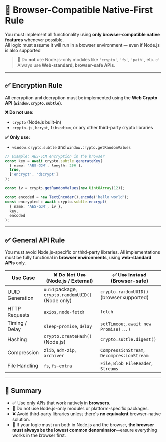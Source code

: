 # 🔐 Browser-Compatible Native-First Rule

You must implement all functionality using **only browser-compatible native features** whenever possible.  
All logic must assume it will run in a browser environment — even if Node.js is also supported.

> 🚫 Do **not** use Node.js-only modules like `'crypto'`, `'fs'`, `'path'`, etc.
> ✅ Always use **Web-standard, browser-safe APIs**.

---

## ✅ Encryption Rule

All encryption and decryption must be implemented using the **Web Crypto API (`window.crypto.subtle`)**.

**❌ Do not use:**
- `crypto` (Node.js built-in)
- `crypto-js`, `bcrypt`, `libsodium`, or any other third-party crypto libraries

**✅ Only use:**
- `window.crypto.subtle` and `window.crypto.getRandomValues`

```ts
// Example: AES-GCM encryption in the browser
const key = await crypto.subtle.generateKey(
  { name: 'AES-GCM', length: 256 },
  true,
  ['encrypt', 'decrypt']
);

const iv = crypto.getRandomValues(new Uint8Array(12));

const encoded = new TextEncoder().encode('hello world');
const encrypted = await crypto.subtle.encrypt(
  { name: 'AES-GCM', iv },
  key,
  encoded
);
````

---

## ✅ General API Rule

You must avoid Node.js-specific or third-party libraries. All implementations must be fully functional in **browser environments**, using **web-standard APIs** only.

| Use Case        | ❌ Do Not Use (Node.js / External)                 | ✅ Use Instead (Browser-safe)               |
| --------------- | ------------------------------------------------- | ------------------------------------------ |
| UUID Generation | `uuid` package, `crypto.randomUUID()` (Node only) | `crypto.randomUUID()` (browser supported)  |
| HTTP Requests   | `axios`, `node-fetch`                             | `fetch`                                    |
| Timing / Delay  | `sleep-promise`, `delay`                          | `setTimeout`, `await new Promise(...)`     |
| Hashing         | `crypto.createHash()` (Node.js)                   | `crypto.subtle.digest()`                   |
| Compression     | `zlib`, `adm-zip`, `archiver`                     | `CompressionStream`, `DecompressionStream` |
| File Handling   | `fs`, `fs-extra`                                  | `File`, `Blob`, `FileReader`, `Streams`    |

---

## 🧷 Summary

* ✅ Use only APIs that work natively in **browsers**.
* 🚫 Do not use Node.js-only modules or platform-specific packages.
* ❌ Avoid third-party libraries unless there's **no equivalent** browser-native solution.
* 🧭 If your logic must run both in Node.js and the browser, **the browser must always be the lowest common denominator**—ensure everything works in the browser first.
